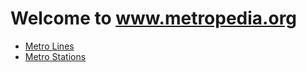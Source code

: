 # Welcome to www.metropedia.org


* [Metro Lines](https://www.metropedia.org/metro-lines.html)
* [Metro Stations](https://www.metropedia.org/metro-stations.html)
